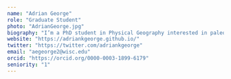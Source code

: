 ```yaml
---
name: "Adrian George"
role: "Graduate Student"
photo: "AdrianGeorge.jpg"
biography: "I’m a PhD student in Physical Geography interested in paleoecology, bioclimatic sensitivity, and interactive maps. My PhD research involves exploring the patterns of tropical ecoclimatic sensitivity."
website: "https://adriankgeorge.github.io/"
twitter: "https://twitter.com/adriankgeorge"
email: "aegeorge2@wisc.edu"
orcid: "https://orcid.org/0000-0003-1899-6179"
seniority: "1"
---
```

